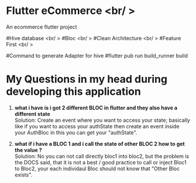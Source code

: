 # Flutter eCommerce <br/ >

An ecommerce flutter project

#Hive database <br/ >
#Bloc <br/ >
#Clean Architecture <br/ >
#Feature First <br/ >

#Command to generate Adapter for hive
#flutter pub run build_runner build

# My Questions in my head during developing this application

1) <b>what i have is i got 2 different BLOC in flutter and they also have a different state</b> <br/>
  Solution: Create an event where you want to access your state; basically like if you want to access your authState then create an event inside your AuthBloc in this you can get your "authState".

3) <b>what if i have a BLOC 1 and i call the state of other BLOC 2 how to get the value ?</b> <br/>
  Solution: No you can not call directly bloc1 into bloc2, but the problem is the DOCS said, that it is not a best / good practice to call or inject Bloc1 to Bloc2, your each individaul Bloc should not know that "Other Bloc exists".
